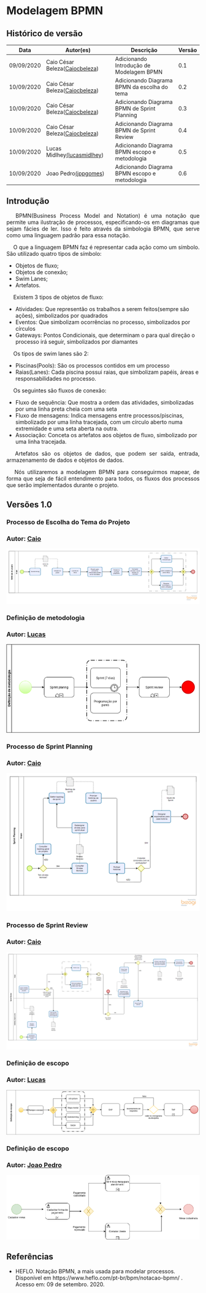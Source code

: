 
# Modelagem BPMN

## Histórico de versão

<table>
  <thead>
    <tr>
      <th>Data</th>
           <th>Autor(es)</th>
      <th>Descrição</th>
      <th>Versão</th>
    </tr>
  </thead>
  <tbody>
    <tr>
      <td>09/09/2020</td>
      <td>Caio César Beleza(<a target="blank" href="https://github.com/Caiocbeleza">Caiocbeleza</a>)</td>
      <td>Adicionando Introdução de Modelagem BPMN</td>
      <td>
        0.1
      </td>
    </tr>
    <tr>
      <td>10/09/2020</td>
      <td>Caio César Beleza(<a target="blank" href="https://github.com/Caiocbeleza">Caiocbeleza</a>)</td>
      <td>Adicionando Diagrama BPMN da escolha do tema</td>
      <td>
        0.2
      </td>
    </tr>
    <tr>
      <td>10/09/2020</td>
      <td>Caio César Beleza(<a target="blank" href="https://github.com/Caiocbeleza">Caiocbeleza</a>)</td>
      <td>Adicionando Diagrama BPMN de Sprint Planning</td>
      <td>
        0.3
      </td>
    </tr>
    <tr>
      <td>10/09/2020</td>
      <td>Caio César Beleza(<a target="blank" href="https://github.com/Caiocbeleza">Caiocbeleza</a>)</td>
      <td>Adicionando Diagrama BPMN de Sprint Review</td>
      <td>
        0.4
      </td>
    </tr>
     <tr>
      <td>10/09/2020</td>
      <td>Lucas Midlhey<a target="blank" href="https://github.com/lucasmidlhey">(lucasmidlhey</a>)</td>
      <td>Adicionando Diagrama BPMN escopo e metodologia</td>
      <td>
        0.5
      </td>
   <tr>
      <td>10/09/2020</td>
      <td>Joao Pedro<a target="blank" href="https://github.com/jppgomes">(jppgomes</a>)</td>
      <td>Adicionando Diagrama BPMN escopo e metodologia</td>
      <td>
        0.6
      </td>
    </tr>
  </tbody>
</table>

## Introdução
<p align="justify">&emsp;
BPMN(Business Process Model and Notation) é uma notação que permite uma ilustração de processos, especificando-os em diagramas que sejam fácies de ler. Isso é feito através da simbologia BPMN, que serve como uma linguagem padrão para essa notação.</p>
<p align="justify">&emsp;
O que a linguagem BPMN faz é representar cada ação como um símbolo. São utilizado quatro tipos de símbolo:<br>
<ul>
<li>Objetos de fluxo;</li>
<li> Objetos de conexão;</li>
<li> Swim Lanes;</li>
<li>Artefatos.</li>  
</ul>
</p>
<p align="justify">&emsp;
Existem 3 tipos de objetos de fluxo:
<ul>
<li>Atividades: Que representão os trabalhos a serem feitos(sempre são ações), simbolizados por quadrados</li>
<li>Eventos: Que simbolizam ocorrências no processo, simbolizados por círculos</li>
<li>Gateways: Pontos Condicionais, que determinam o para qual direção o processo irá seguir, simbolizados por diamantes</li>
</ul>
</p>

<p align="justify">&emsp;
Os tipos de swim lanes são 2:
<ul>
<li>Piscinas(Pools): São os processos contidos em um processo</li>
<li>Raias(Lanes): Cada piscina possui raias, que simbolizam papéis, áreas e responsabilidades no processo.</li>
</ul>
</p>

<p align="justify">&emsp;
Os seguintes são fluxos de conexão:
<ul>
<li>Fluxo de sequência: Que mostra a ordem das atividades, simbolizadas por uma linha preta cheia com uma seta</li>
<li>Fluxo de mensagens: Indica mensagens entre processos/piscinas, simbolizado por uma linha tracejada, com um círculo aberto numa extremidade e uma seta aberta na outra.</li>
<li>Associação: Conceta os artefatos aos objetos de fluxo, simbolizado por uma linha tracejada.</li>
</ul>
</p>

<p align="justify">&emsp;
Artefatos são os objetos de dados, que podem ser saída, entrada, armazenamento de dados e objetos de dados.
</p>

<p align="justify">&emsp;
Nós utilizaremos a modelagem BPMN para conseguirmos mapear, de forma que seja de fácil entendimento para todos, os fluxos dos processos que serão implementados durante o projeto.
</p>

## Versões 1.0

### Processo de Escolha do Tema do Projeto

### Autor: [Caio](https://github.com/Caiocbeleza)

![BPMN Definição Tema](../images/BPMN/BPMN-DefinicaoProjeto.png)

### Definição de metodologia

### Autor: [Lucas](https://github.com/lucasmidlhey)

![BPMN definição escopo](../images/BPMN/mpmn_metodologia.png)

### Processo de Sprint Planning

### Autor: [Caio](https://github.com/Caiocbeleza)

![BPMN Sprint Planning](../images/BPMN/BPMN-SprintPlanning.png)

### Processo de Sprint Review

### Autor: [Caio](https://github.com/Caiocbeleza)

![BPMN Sprint Review](../images/BPMN/BPMN-SprintReview.png)

### Definição de escopo

### Autor: [Lucas](https://github.com/lucasmidlhey)

![BPMN definição escopo](../images/BPMN/bpmn_escopo.png)


### Definição de escopo

### Autor: [Joao Pedro](https://github.com/jppgomes)

![BPMN definição escopo](../images/BPMN/processoAberturaMesa.png)


## Referências
<ul>
<li>
HEFLO. Notação BPMN, a mais usada para modelar processos. Disponível em https://www.heflo.com/pt-br/bpm/notacao-bpmn/ . Acesso em: 09 de setembro. 2020.
</li>
</ul>
